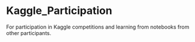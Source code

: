 # Kaggle_Participation
For participation in Kaggle competitions and learning from notebooks from other participants.
